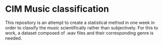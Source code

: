 # CIM Music classification 
This repository is an attempt to create a statistical method in one week in order to classify the music scientifically rather than subjectively. 
For this to work, a dataset composed of .wav files and their corresponding genre is needed.
